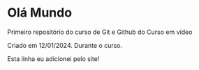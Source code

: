 # Olá Mundo
 Primeiro repositório do curso de Git e Github do Curso em vídeo

 Criado em 12/01/2024. Durante o curso.

 Esta linha eu adicionei pelo site!
